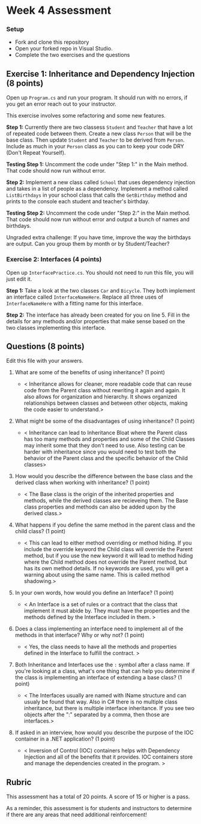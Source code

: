 ﻿# Week 4 Assessment

### Setup
* Fork and clone this repository
* Open your forked repo in Visual Studio.
* Complete the two exercises and the questions

## Exercise 1: Inheritance and Dependency Injection (8 points)

Open up `Program.cs` and run your program. It should run with no errors, if you get an error reach out to your instructor.

This exercise involves some refactoring and some new features.

**Step 1:** Currently there are two classess `Student` and `Teacher` that have a lot of repeated code between them. Create a new class `Person` that will be the base class. Then update `Student` and `Teacher` to be derived from `Person`. Include as much in your `Person` class as you can to keep your code DRY (Don't Repeat Yourself). 

**Testing Step 1:** Uncomment the code under "Step 1:" in the Main method. That code should now run without error.

**Step 2:** Implement a new class called `School` that uses dependency injection and takes in a list of people as a dependency. Implement a method called `ListBirthdays` in your school class that calls the `GetBirthday` method and prints to the console each student and teacher's birthday.

**Testing Step 2:** Uncomment the code under "Step 2:" in the Main method. That code should now run without error and output a bunch of names and birthdays.

Ungraded extra challenge: If you have time, improve the way the birthdays are output. Can you group them by month or by Student/Teacher?

### Exercise 2: Interfaces (4 points)
Open up `InterfacePractice.cs`. You should not need to run this file, you will just edit it.

**Step 1:** Take a look at the two classes `Car` and `Bicycle`. They both implement an interface called `InterfaceNameHere`. Replace all three uses of `InterfaceNameHere` with a fitting name for this interface.

**Step 2:** The interface has already been created for you on line 5. Fill in the details for any methods and/or properties that make sense based on the two classes implementing this interface.

## Questions (8 points)

Edit this file with your answers.

1. What are some of the benefits of using inheritance? (1 point)
    * < Inheritance allows for cleaner, more readable code that can reuse code from the Parent class
	without rewriting it again and again. It also allows for organization and hierarchy. It shows organized 
	relationships between classes and between other objects, making the code easier to understand.>  
2. What might be some of the disadvantages of using inheritance? (1 point)
    * < Inheritance can lead to Inheritance Bloat where the Parent class has too many methods and properties
	and some of the Child Classes may inherit some that they don't need to use. Also testing can be harder with
	inheritance since you would need to test both the behavior of the Parent class and the specific
	behavior of the Child classes>  

3. How would you describe the difference between the base class and the derived class when working with inheritance? (1 point)
	* < The Base class is the origin of the inherited properties and methods, while the derived classes are recieveing them.
	The Base class properties and methods can also be added upon by the derived class.>  

4.  What happens if you define the same method in the parent class and the child class? (1 point)
	* < This can lead to either method overriding or method hiding. If you include the override keyword the Child class will override the Parent method, but if you use the new keyword it will lead to method hiding where the Child method does not override the Parent method, but has its own method details.
	If no keywords are used, you will get a warning about using the same name. This is called method shadowing.> 

5. In your own words, how would you define an Interface? (1 point)
    * < An Interface is a set of rules or a contract that the class that implement it must abide by. They must have the properties and the methods defined by the Interface included in them. > 

6. Does a class implementing an interface need to implement all of the methods in that interface? Why or why not? (1 point)
    * < Yes, the class needs to have all the methods and properties defined in the Interface to fulfill the contract. > 

7. Both Inheritance and Interfaces use the `:` symbol after a class name. If you're looking at a class, what's one thing that can help you determine if the class is implementing an interface of extending a base class? (1 point)
	* < The Interfaces usually are named with IName structure and can usualy be found that way. Also in C# there is no multiple class inheritance, but there is multiple interface inheritance. If you see two objects after the ":" separated by a comma, then those are interfaces.>  

8. If asked in an interview, how would you describe the purpose of the IOC container in a .NET application? (1 point)
	* < Inversion of Control (IOC) containers helps with Dependency Injection and all of the benefits that it provides. IOC containers store and manage the dependencies created in the program. >  


## Rubric

This assessment has a total of 20 points.  A score of 15 or higher is a pass.

As a reminder, this assessment is for students and instructors to determine if there are any areas that need additional reinforcement!
